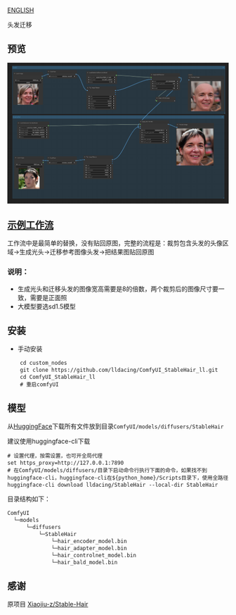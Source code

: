 [ENGLISH](README_EN.md)

头发迁移

## 预览
![save api extended](doc/image.png)

## [示例工作流](example/workflow_base.png)
工作流中是最简单的替换，没有贴回原图，完整的流程是：裁剪包含头发的头像区域->生成光头->迁移参考图像头发->把结果图贴回原图

### 说明：
- 生成光头和迁移头发的图像宽高需要是8的倍数，两个裁剪后的图像尺寸要一致，需要是正面照
- 大模型要选sd1.5模型

## 安装

- 手动安装
```shell
    cd custom_nodes
    git clone https://github.com/lldacing/ComfyUI_StableHair_ll.git
    cd ComfyUI_StableHair_ll
    # 重启comfyUI
```
    

## 模型
从[HuggingFace](https://huggingface.co/lldacing/StableHair/tree/main)下载所有文件放到目录`ComfyUI/models/diffusers/StableHair`

建议使用huggingface-cli下载
```
# 设置代理，按需设置，也可开全局代理
set https_proxy=http://127.0.0.1:7890
# 在ComfyUI/models/diffusers/目录下启动命令行执行下面的命令，如果找不到huggingface-cli，huggingface-cli在${python_home}/Scripts目录下，使用全路径
huggingface-cli download lldacing/StableHair --local-dir StableHair
```
目录结构如下：
```
ComfyUI
  └─models
      └─diffusers
          └─StableHair
              └─hair_encoder_model.bin
              └─hair_adapter_model.bin
              └─hair_controlnet_model.bin
              └─hair_bald_model.bin
```

## 感谢

原项目 [Xiaojiu-z/Stable-Hair](https://github.com/Xiaojiu-z/Stable-Hair)

